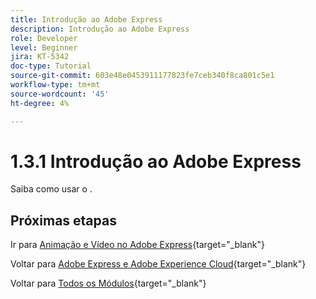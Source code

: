 ```yaml
---
title: Introdução ao Adobe Express
description: Introdução ao Adobe Express
role: Developer
level: Beginner
jira: KT-5342
doc-type: Tutorial
source-git-commit: 603e48e0453911177823fe7ceb340f8ca801c5e1
workflow-type: tm+mt
source-wordcount: '45'
ht-degree: 4%

---
```


# 1.3.1 Introdução ao Adobe Express

Saiba como usar o .


## Próximas etapas

Ir para [Animação e Vídeo no Adobe Express](./ex2.md){target="_blank"}

Voltar para [Adobe Express e Adobe Experience Cloud](./express.md){target="_blank"}

Voltar para [Todos os Módulos](./../../../overview.md){target="_blank"}
